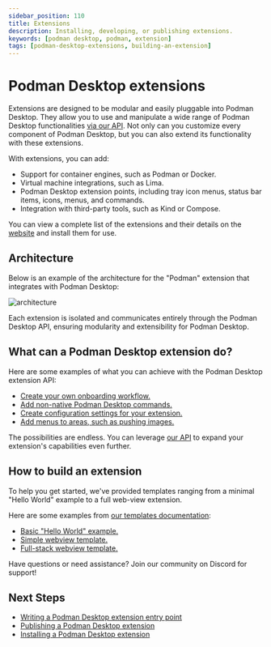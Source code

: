 ```yaml
---
sidebar_position: 110
title: Extensions
description: Installing, developing, or publishing extensions.
keywords: [podman desktop, podman, extension]
tags: [podman-desktop-extensions, building-an-extension]
---
```


# Podman Desktop extensions

Extensions are designed to be modular and easily pluggable into Podman Desktop. They allow you to use and manipulate a wide range of Podman Desktop functionalities [via our API](/api). Not only can you customize every component of Podman Desktop, but you can also extend its functionality with these extensions.

With extensions, you can add:

- Support for container engines, such as Podman or Docker.
- Virtual machine integrations, such as Lima.
- Podman Desktop extension points, including tray icon menus, status bar items, icons, menus, and commands.
- Integration with third-party tools, such as Kind or Compose.

You can view a complete list of the extensions and their details on the [website](/extensions) and install them for use.

## Architecture

Below is an example of the architecture for the "Podman" extension that integrates with Podman Desktop:

![architecture](img/architecture.png)

Each extension is isolated and communicates entirely through the Podman Desktop API, ensuring modularity and extensibility for Podman Desktop.

## What can a Podman Desktop extension do?

Here are some examples of what you can achieve with the Podman Desktop extension API:

- [Create your own onboarding workflow.](/docs/extensions/developing/onboarding-workflow)
- [Add non-native Podman Desktop commands.](/docs/extensions/developing/commands)
- [Create configuration settings for your extension.](/docs/extensions/developing/config)
- [Add menus to areas, such as pushing images.](/docs/extensions/developing/menu)

The possibilities are endless. You can leverage [our API](/api) to expand your extension's capabilities even further.

## How to build an extension

To help you get started, we've provided templates ranging from a minimal "Hello World" example to a full web-view extension.

Here are some examples from [our templates documentation](/docs/extensions/templates):

- [Basic "Hello World" example.](https://github.com/podman-desktop/extension-template-minimal)
- [Simple webview template.](https://github.com/podman-desktop/extension-template-webview)
- [Full-stack webview template.](https://github.com/podman-desktop/extension-template-full)

Have questions or need assistance? Join our community on Discord for support!

## Next Steps

- [Writing a Podman Desktop extension entry point](/docs/extensions/developing)
- [Publishing a Podman Desktop extension](/docs/extensions/publish)
- [Installing a Podman Desktop extension](/docs/extensions/install)
